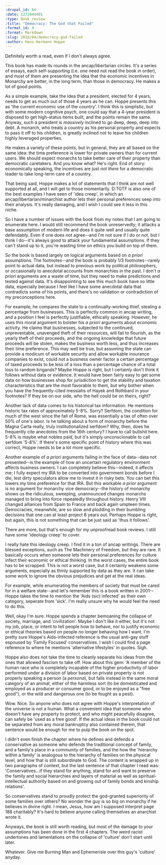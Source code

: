 ```yaml
--- 
:drupal_id: 64
:date: 1272044401
:type: book_review
:title: "Democracy: The God that Failed"
:format_id: 4
:format: Markdown
:slug: 2010/04/democracy-god-failed
:author: Hans-Hermann Hoppe
---
```

Definitely worth a read, even if I don't always agree.

This book has made its rounds in the ancap/libertarian circles.  It's a series of essays, each self-supporting (i.e. one need not read the book in order), and most of them are presenting the idea that the economic incentives in Monarchy are better, in the long term, than those in democracy.  He makes a lot of good points.

As a simple example, take the idea that a president, elected for 4 years, needs to get as much out of those 4 years as he can.  Hoppe presents this as 'the current economic use of the country'.  I think this is simplistic, but with some modern cognitive psych, one could say that a 4-year president is disposed to get high-status items built, and the points remain the same.  Anyway, such a president is *massively* inclined to go deep, deep, deep into debt.  A monarch, who treats a country as his personal property and expects to pass it off to his children, is greatly inclined not to leave his children highly leveraged properties.

He makes a variety of these points, but in general, they are all based on the same idea: the time preference is lower for private owners than for current users.  We should expect monarchs to take better care of their property than democratic caretakers.  And you know what?  He's right.  End of story: economically speaking, the incentives are just *not there* for a democratic leader to take long-term care of a country.

That being said, Hoppe makes a lot of statements that I think are not well supported at all, and I will get to those momentarily.  D:TGTF is also one of the best examples I have seen of 'idea creep', in which an ancap/libertarian/minarchist author lets their personal preferences seep into their analysis.  It's really damaging, and I wish I could see it less in this niche.

So I have a number of issues with the book from my notes that I am going to enumerate here.  I would still recommend the book unreservedly; it attacks a base assumption of modern life and does it quite well and usually quite defendably.  Even if one does not agree--and I'm not sure if I do or not, but I think I do--it's always good to attack your fundamental assumptions.  If they can't stand up to it, you're wasting time on ethics you build on top of them.

So the book is based largely on logical arguments based on *a priori* assumptions.  The footnotes--and the book is probably 1/3 footnotes--rarely point to actual data, but instead to previous work by political philosophers, or occasionally to anecdotal accounts from monarchies in the past.  I don't *a priori* arguments are a waste of time, but they need to make predictions and tested against data.  It's disappointing to see this much book have so little data, especially because I feel like I have some anecdotal data that contradicts some of his points, and there's no validation or contradiction of my preconceptions here.

For example, he compares the state to a continually-working thief, stealing a percentage from businesses.  This is perfectly common in ancap writing, and a position I feel is perfectly justifiable, ethically speaking.  However, he uses this moral argument to bolster his *a priori* arguments about economic activity.  He claims that businesses, subjected to the continued, unpreventable, unavenged theft of their resources, will fail to flourish, as the yearly theft of their proceeds, and the ongoing knowledge that future proceeds will be stolen, makes the business worth less, and thus increases their time preference.  This may well be true, but assuming the state can provide a modicum of workable security and allow workable insurance companies to exist, could not a business owner factor a certain percentage of taxed proceeds to be less of a loss than a percentage chance of a total loss to random brigands?  Maybe Hoppe is right, but I certainly don't think it follows without data or evidence.  It would have been fairly easy to get some data on how businesses shop for jurisdiction to get the stability and taxation characteristics that are the most favorable to them, but why bother when you have the frequently-cited messiahs of Hayek and Rothbard in your footnotes?  If they be on our side, who the hell could be on theirs, right?

Another lack of data comes to his historical tax information.  He mentions historic tax rates of approximately 5-8%.  Sorry?  Serfdom, the condition for much of the west since the fall of Rome, was essentially a tax of often over 50% of one's labor.  Is he talking about a form of monarchy before the Magna Carta really, truly institutionalized serfdom?  Why, then, does he frequently cite anecdotes from the 16th century?  I have to call bullshit here.  5-8% is maybe what nobles paid, but it's simply unconscionable to call serfdom '5-8%'.  If there's some specific point of history where this was correct, Hoppe needs to be a lot more specific.

Another example of *a priori* arguments failing in the face of data--data not presented--is the example of how an uncertain regulatory environment affects business owners.  I can completely believe this--indeed, it affects me; I fully expect my IRA to be converted into government bonds before I die, lest dirty speculators allow me to invest it in risky bets.  You can bet this lowers my time preference for that IRA.  But this workable *a prior* argument is no argument for monarchy vice democracy--the history of monarchy shows us the ridiculous, sweeping, unannounced changes monarchs managed to bring into force repeatedly throughout history.  Henry VIII changed alliances from Spain to France and back again umpteen times.  Democracies, meanwhile, are so slow and plodding in their bumbling decisions that one can at least project 8 years out.  Perhaps Hoppe is right, but again, this is not something that can be just said as 'thus it follows'.

There are more, but that's enough for my unproofread book reviews.  I still have some 'ideology creep' to cover.

I really hate this ideology creep.  I find it in a ton of ancap writings.  There are blessed exceptions, such as The Machinery of Freedom, but they are rare.  It basically occurs when someone lets their personal preferences for culture infect their economic or ethical thinking.  In the worst cases, the entire book has to be scrapped.  This is not a worst case, but it certainly weakens some arguments, especially as thinly supported by data as they are.  It can take some work to ignore the obvious prejudices and get at the real ideas.

For example, while enumerating the members of society that must be cared for in a welfare state--and let's remember this is a book written in 2001--Hoppe takes the time to mention the 'Aids (sic) infected' as their own category, seperate from 'sick'.  I'm really unsure why he would feel the need to do this.

Well, okay I'm sure.  Hoppe spends a chapter bemoaning the collapse of society, marriage, and 'civilization'.  Maybe I don't like it either, but it's not my job, place, or intent to tell people how to behave, nor to justify economic or ethical theories based on people no longer behaving how I want.  I'm pretty sure Hoppe's Aids-infected reference is the usual anti-gay stuff espoused by 'Family Focused' conservatives.  I wish I could find a page reference to where he mentions 'alternative lifestyles' in quotes.  Sigh.

Hoppe also does not take the time to cleanly separate his ideas from the ones that allowed fascism to take off.  How about this gem:  'A member of the human race who is completely incapable of the higher productivity of labor performed under a division of labor based on private property is not properly speaking a person (a *persona*), but falls instead in the same moral category of an animal, either of the harmless sort (to be domesticated and employed as a producer or consumer good, or to be enjoyed as a "free good"), or the wild and dangerous one (to be fought as a pest).

Wow.  Nice.  So anyone who does not agree with Hoppe's interpretation of the universe is not a human.  What a convenient idea that someone who doesn't have any property to protect, and who might peacefully disagree, can safely be 'used as a free good'.  If the actual ideas in the book could not be separated from any moral bankruptcy also contained therein, that sentence would be enough for me to pulp the book on the spot.

I didn't even finish the chapter where he defines and defends a conservative as someone who defends the traditional concept of family, and a family's place in a community of families, and the how the 'hierarchy within a family' is analogous to the hierarchy of families on the physical level, and how that is still subordinate to God.  The content is wrapped up in two paragraphs of context, but the last sentence of that chapter I read was: 'Conservatives...if they stand for anything, stand for and want to preserve the family and social hierarchies and layers of material as well as spiritual-intellectual authority based on and growing out of family bonds and kinship relations'.

So conservatives stand to proudly protect the god-granted superiority of some families over others?  No wonder the guy is so big on monarchy if he believes in divine right.  I mean, Jesus, how am I supposed interpret page 188 charitably?  It's hard to believe anyone calling themselves an anarchist wrote it.

Anyways, the book is still worth reading, but most of the damage to your assumptions has been done in the first 4 chapters.  The weird racist undertones and lamentations on the collapse of 'culture' don't start until later.

Whatever.  Give me Burning Man and Ephemerisle over this guy's 'culture' anyday.










